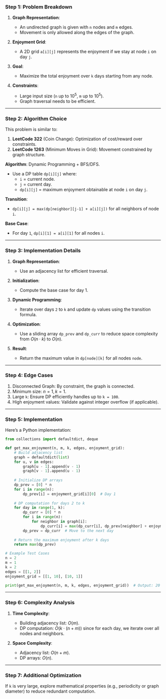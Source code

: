 ### **Step 1: Problem Breakdown**

1. **Graph Representation**:
   - An undirected graph is given with `n` nodes and `m` edges.
   - Movement is only allowed along the edges of the graph.

2. **Enjoyment Grid**:
   - A 2D grid `a[i][j]` represents the enjoyment if we stay at node `i` on day `j`.

3. **Goal**:
   - Maximize the total enjoyment over `k` days starting from any node.

4. **Constraints**:
   - Large input size (`n` up to $10^5$, `m` up to $10^5$).
   - Graph traversal needs to be efficient.

---

### **Step 2: Algorithm Choice**

This problem is similar to:
1. **LeetCode 322** (Coin Change): Optimization of cost/reward over constraints.
2. **LeetCode 1263** (Minimum Moves in Grid): Movement constrained by graph structure.

**Algorithm**: Dynamic Programming + BFS/DFS.
- Use a DP table `dp[i][j]` where:
  - `i` = current node.
  - `j` = current day.
  - `dp[i][j]` = maximum enjoyment obtainable at node `i` on day `j`.

**Transition**:
- `dp[i][j] = max(dp[neighbor][j-1] + a[i][j])` for all neighbors of node `i`.

**Base Case**:
- For day `1`, `dp[i][1] = a[i][1]` for all nodes `i`.

---

### **Step 3: Implementation Details**

1. **Graph Representation**:
   - Use an adjacency list for efficient traversal.

2. **Initialization**:
   - Compute the base case for day 1.

3. **Dynamic Programming**:
   - Iterate over days `2` to `k` and update `dp` values using the transition formula.

4. **Optimization**:
   - Use a sliding array `dp_prev` and `dp_curr` to reduce space complexity from $O(n \cdot k)$ to $O(n)$.

5. **Result**:
   - Return the maximum value in `dp[node][k]` for all nodes `node`.

---

### **Step 4: Edge Cases**

1. Disconnected Graph: By constraint, the graph is connected.
2. Minimum size: $n = 1, k = 1$.
3. Large `k`: Ensure DP efficiently handles up to `k = 100`.
4. High enjoyment values: Validate against integer overflow (if applicable).

---

### **Step 5: Implementation**

Here’s a Python implementation:

```python
from collections import defaultdict, deque

def get_max_enjoyment(n, m, k, edges, enjoyment_grid):
    # Build adjacency list
    graph = defaultdict(list)
    for u, v in edges:
        graph[u - 1].append(v - 1)
        graph[v - 1].append(u - 1)
    
    # Initialize DP arrays
    dp_prev = [0] * n
    for i in range(n):
        dp_prev[i] = enjoyment_grid[i][0]  # Day 1
    
    # DP computation for days 2 to k
    for day in range(1, k):
        dp_curr = [0] * n
        for i in range(n):
            for neighbor in graph[i]:
                dp_curr[i] = max(dp_curr[i], dp_prev[neighbor] + enjoyment_grid[i][day])
        dp_prev = dp_curr  # Move to the next day
    
    # Return the maximum enjoyment after k days
    return max(dp_prev)

# Example Test Cases
n = 2
m = 1
k = 2
edges = [[1, 2]]
enjoyment_grid = [[1, 10], [10, 1]]

print(get_max_enjoyment(n, m, k, edges, enjoyment_grid))  # Output: 20
```

---

### **Step 6: Complexity Analysis**

1. **Time Complexity**:
   - Building adjacency list: $O(m)$.
   - DP computation: $O(k \cdot (n + m))$ since for each day, we iterate over all nodes and neighbors.

2. **Space Complexity**:
   - Adjacency list: $O(n + m)$.
   - DP arrays: $O(n)$.

---

### **Step 7: Additional Optimization**

If `k` is very large, explore mathematical properties (e.g., periodicity or graph diameter) to reduce redundant computation.
